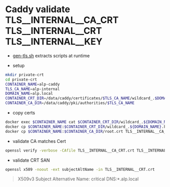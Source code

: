# Caddy validate TLS__INTERNAL__CA_CRT TLS__INTERNAL__CRT TLS__INTERNAL__KEY
- [gen-tls.sh](../../../scripts/gen-tls.sh) extracts scripts at runtime

- setup
```bash
mkdir private-crt
cd private-crt
CONTAINER_NAME=alp-caddy
TLS_CA_NAME=alp-internal
DOMAIN_NAME=alp.local
CONTAINER_CRT_DIR=/data/caddy/certificates/$TLS_CA_NAME/wildcard_.$DOMAIN_NAME
CONTAINER_CA_DIR=/data/caddy/pki/authorities/$TLS_CA_NAME
```
- copy certs
```bash
docker exec $CONTAINER_NAME cat $CONTAINER_CRT_DIR/wildcard_.${DOMAIN_NAME}.crt | head -n 12 | awk '/-----BEGIN CERTIFICATE-----/,/-----END CERTIFICATE-----/' > TLS__INTERNAL__CRT.crt
docker cp $CONTAINER_NAME:$CONTAINER_CRT_DIR/wildcard_.${DOMAIN_NAME}.key TLS__INTERNAL__KEY.key
docker cp $CONTAINER_NAME:$CONTAINER_CA_DIR/root.crt TLS__INTERNAL__CA_CRT.crt
```
- validate CA matches Cert
```bash
openssl verify -verbose -CAfile TLS__INTERNAL__CA_CRT.crt TLS__INTERNAL__CRT.crt
```
- validate CRT SAN
```bash
openssl x509 -noout -ext subjectAltName -in TLS__INTERNAL__CRT.crt
```
> X509v3 Subject Alternative Name: critical
>   DNS:*.alp.local